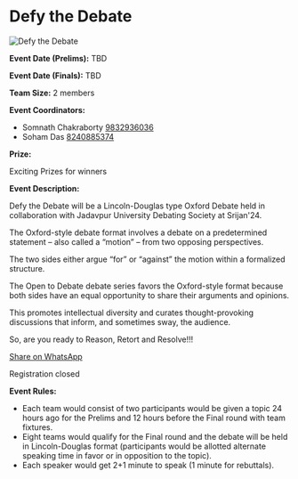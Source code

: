 # Defy the Debate

![Defy the Debate](https://srijanju.in/images/events/debate.png)

**Event Date (Prelims):** TBD

**Event Date (Finals):** TBD

**Team Size:** 2 members

**Event Coordinators:**

- Somnath Chakraborty [9832936036](tel:9832936036)
- Soham Das [8240885374](tel:8240885374)

**Prize:**

Exciting Prizes for winners

**Event Description:**

Defy the Debate will be a Lincoln-Douglas type Oxford Debate held in collaboration with Jadavpur University Debating Society at Srijan'24.

The Oxford-style debate format involves a debate on a predetermined statement – also called a “motion” – from two opposing perspectives.

The two sides either argue “for” or “against” the motion within a formalized structure.

The Open to Debate debate series favors the Oxford-style format because both sides have an equal opportunity to share their arguments and opinions.

This promotes intellectual diversity and curates thought-provoking discussions that inform, and sometimes sway, the audience.

So, are you ready to Reason, Retort and Resolve!!!

[Share on WhatsApp](https://wa.me/?text=Check%20out%20this%20event%3A%20Defy%20the%20Debate%0A%0A%20Defy%20the%20Debate%20will%20be%20a%20Lincoln-Douglas%20type%20Oxford%20Debate%20held%20in%20collaboration%20with%20Jadavpur%20University%20Debating%20Society%20at%20Srijan%2724.%2CThe%20Oxford-style%20debate%20format%20involves%20a%20debate%20on%20a%20predetermined%20statement%20%E2%80%93%20also%20called%20a%20%E2%80%9Cmotion%E2%80%9D%20%E2%80%93%20from%20two%20opposing%20perspectives.%2CThe%20two%20sides%20either%20argue%20%E2%80%9Cfor%E2%80%9D%20or%20%E2%80%9Cagainst%E2%80%9D%20the%20motion%20within%20a%20formalized%20structure.%2CThe%20Open%20to%20Debate%20debate%20series%20favors%20the%20Oxford-style%20format%20because%20both%20sides%20have%20an%20equal%20opportunity%20to%20share%20their%20arguments%20and%20opinions.%2CThis%20promotes%20intellectual%20diversity%20and%20curates%20thought-provoking%20discussions%20that%20inform%2C%20and%20sometimes%20sway%2C%20the%20audience.%2CSo%2C%20are%20you%20ready%20to%20Reason%2C%20Retort%20and%20Resolve!!!%0A%0AHead%20over%20to%3A%20https%3A%2F%2Fsrijanju.in%2Fevents%2Fdefy-the-debate%20for%20exploring%20it!)

Registration closed

**Event Rules:**

- Each team would consist of two participants would be given a topic 24 hours ago for the Prelims and 12 hours before the Final round with team fixtures.
- Eight teams would qualify for the Final round and the debate will be held in Lincoln-Douglas format (participants would be allotted alternate speaking time in favor or in opposition to the topic).
- Each speaker would get 2+1 minute to speak (1 minute for rebuttals).